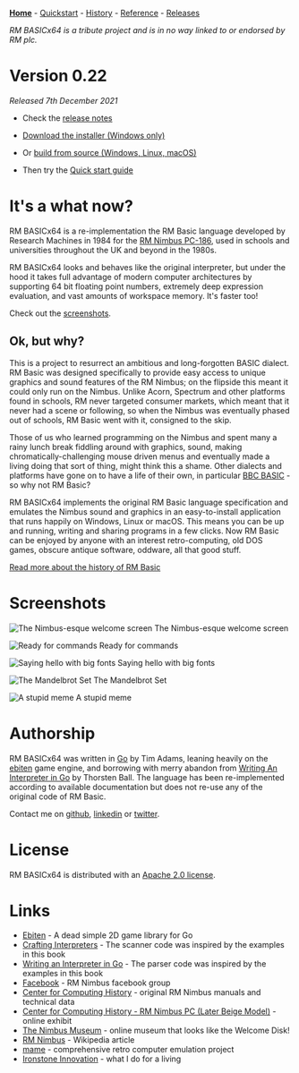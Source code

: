 [**Home**](index.md) - [Quickstart](quickstart.md) - [History](history.md) - [Reference](reference.md) - [Releases](releases.md)

_RM BASICx64 is a tribute project and is in no way linked to or endorsed by RM plc._

# Version 0.22

_Released 7th December 2021_

- Check the [release notes](releases.md)

- [Download the installer (Windows only)](assets/downloads/rmbasicx64setup.exe)

- Or [build from source (Windows, Linux, macOS)](https://github.com/adamstimb/rmbasicx64)

- Then try the [Quick start guide](quickstart.html)

# It's a what now?

RM BASICx64 is a re-implementation the RM Basic language developed by Research Machines in 1984 for the [RM Nimbus PC-186](https://en.wikipedia.org/wiki/RM_Nimbus), used in schools and universities throughout the UK and beyond in the 1980s.  

RM BASICx64 looks and behaves like the original interpreter, but under the hood it takes full advantage of modern computer architectures by supporting 64 bit floating point numbers, extremely deep expression evaluation, and vast amounts of workspace memory.  It's faster too!

Check out the [screenshots](#screenshots).

## Ok, but why?

This is a project to resurrect an ambitious and long-forgotten BASIC dialect. RM Basic was designed specifically to provide easy access to unique graphics and sound features of the RM Nimbus; on the flipside this meant it could only run on the Nimbus.  Unlike Acorn, Spectrum and other platforms found in schools, RM never targeted consumer markets, which meant that it never had a scene or following, so when the Nimbus was eventually phased out of schools, RM Basic went with it, consigned to the skip.

Those of us who learned programming on the Nimbus and spent many a rainy lunch break fiddling around with graphics, sound, making chromatically-challenging mouse driven menus and eventually made a living doing that sort of thing, might think this a shame.  Other dialects and platforms have gone on to have a life of their own, in particular [BBC BASIC](https://en.wikipedia.org/wiki/BBC_BASIC) - so why not RM Basic?

RM BASICx64 implements the original RM Basic language specification and emulates the Nimbus sound and graphics in an easy-to-install application that runs happily on Windows, Linux or macOS.  This means you can be up and running, writing and sharing programs in a few clicks.  Now RM Basic can be enjoyed by anyone with an interest retro-computing, old DOS games, obscure antique software, oddware, all that good stuff.

[Read more about the history of RM Basic](history.md)

# Screenshots

![The Nimbus-esque welcome screen](assets/images/welcome-screen.png)
The Nimbus-esque welcome screen

![Ready for commands](assets/images/editor.png)
Ready for commands

![Saying hello with big fonts](assets/images/greetings.png)
Saying hello with big fonts

![The Mandelbrot Set](assets/images/mandelbrot-set.png)
The Mandelbrot Set

![A stupid meme](assets/images/meme-screenshot.png)
A stupid meme

# Authorship

RM BASICx64 was written in [Go](https://golang.org/) by Tim Adams, leaning heavily on the [ebiten](https://ebiten.org/) game engine, and borrowing with merry abandon from [Writing An Interpreter in Go](https://interpreterbook.com/) by Thorsten Ball.  The language has been re-implemented according to available documentation but does not re-use any of the original code of RM Basic.

Contact me on [github](https://github.com/adamstimb), [linkedin](linkedin.com/in/adamstimb) or [twitter](https://twitter.com/TimAdam80276952).

# License

RM BASICx64 is distributed with an [Apache 2.0 license](https://github.com/adamstimb/rmbasicx64/tree/master/LICENSE).

# Links

- [Ebiten](https://ebiten.org/) - A dead simple 2D game library for Go
- [Crafting Interpreters](https://craftinginterpreters.com/) - The scanner code was inspired by the examples in this book
- [Writing an Interpreter in Go](https://interpreterbook.com/) - The parser code was inspired by the examples in this book
- [Facebook](https://www.facebook.com/RMNimbus/) - RM Nimbus facebook group
- [Center for Computing History](http://www.computinghistory.org.uk/) - original RM Nimbus manuals and technical data
- [Center for Computing History - RM Nimbus PC (Later Beige Model)](http://www.computinghistory.org.uk/det/41537/RM-Nimbus-PC-(Later-Beige-Model)/) - online exhibit
- [The Nimbus Museum](https://thenimbus.co.uk/) - online museum that looks like the Welcome Disk!
- [RM Nimbus](https://en.wikipedia.org/wiki/RM_Nimbus) - Wikipedia article
- [mame](https://www.mamedev.org/) - comprehensive retro computer emulation project
- [Ironstone Innovation](https://ironstoneinnovation.eu) - what I do for a living
